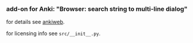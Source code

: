 ### add-on for Anki: "Browser: search string to multi-line dialog"

for details see [ankiweb](https://ankiweb.net/shared/info/1062248336).

for licensing info see `src/__init__.py`.
